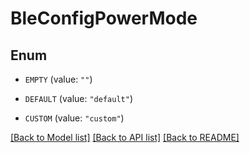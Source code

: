 # BleConfigPowerMode

## Enum


* `EMPTY` (value: `""`)

* `DEFAULT` (value: `"default"`)

* `CUSTOM` (value: `"custom"`)


[[Back to Model list]](../README.md#documentation-for-models) [[Back to API list]](../README.md#documentation-for-api-endpoints) [[Back to README]](../README.md)


